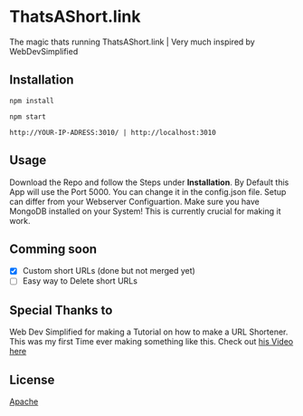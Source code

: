 # ThatsAShort.link
The magic thats running ThatsAShort.link | Very much inspired by WebDevSimplified

## Installation
```
npm install
```
```
npm start
```
```
http://YOUR-IP-ADRESS:3010/ | http://localhost:3010
```

## Usage 
Download the Repo and follow the Steps under **Installation**.
By Default this App will use the Port 5000. You can change it in the config.json file. Setup can differ from your Webserver Configuartion.
Make sure you have MongoDB installed on your System! This is currently crucial for making it work.

## Comming soon
- [x] Custom short URLs (done but not merged yet)
- [ ] Easy way to Delete short URLs

## Special Thanks to
Web Dev Simplified for making a Tutorial on how to make a URL Shortener. This was my first Time ever making something like this. Check out [his Video here](https://www.youtube.com/watch?v=SLpUKAGnm-g)

## License
[Apache](https://github.com/JNSAPH/ThatsAShort.link/blob/master/LICENSE)
